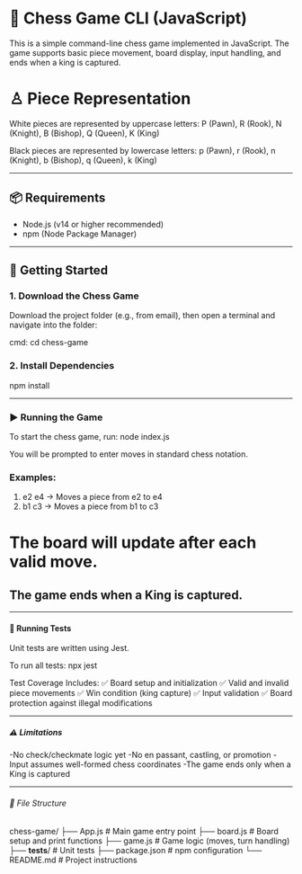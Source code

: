 # 🧩 Chess Game CLI (JavaScript)

This is a simple command-line chess game implemented in JavaScript. The game supports basic piece movement, board display, input handling, and ends when a king is captured.

# ♙ Piece Representation
White pieces are represented by uppercase letters:
P (Pawn), R (Rook), N (Knight), B (Bishop), Q (Queen), K (King)

Black pieces are represented by lowercase letters:
p (Pawn), r (Rook), n (Knight), b (Bishop), q (Queen), k (King)

---

## 📦 Requirements

- Node.js (v14 or higher recommended)  
- npm (Node Package Manager)

---

## 🚀 Getting Started

### 1. Download the Chess Game

Download the project folder (e.g., from email), then open a terminal and navigate into the folder:

cmd:
cd chess-game

### 2. Install Dependencies
npm install

---

### ▶️ Running the Game

To start the chess game, run:
node index.js

You will be prompted to enter moves in standard chess notation.

### Examples:
 1. e2 e4 → Moves a piece from e2 to e4
 2. b1 c3 → Moves a piece from b1 to c3

 # The board will update after each valid move.
 ## The game ends when a King is captured.

---

#### 🧪 Running Tests
Unit tests are written using Jest.

To run all tests:
npx jest

Test Coverage Includes:
✅ Board setup and initialization
✅ Valid and invalid piece movements
✅ Win condition (king capture)
✅ Input validation
✅ Board protection against illegal modifications

---

##### ⚠️ Limitations
-No check/checkmate logic yet
-No en passant, castling, or promotion
-Input assumes well-formed chess coordinates
-The game ends only when a King is captured

---

###### 📁 File Structure
chess-game/
├── App.js                    # Main game entry point
├── board.js                  # Board setup and print functions
├── game.js                   # Game logic (moves, turn handling)
├── __tests__/                # Unit tests
├── package.json              # npm configuration
└── README.md                 # Project instructions




